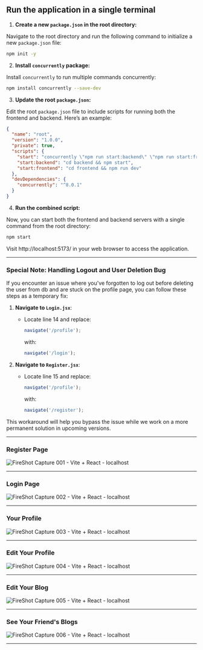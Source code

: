 ## Run the application in a single terminal

1. **Create a new `package.json` in the root directory:**

Navigate to the root directory and run the following command to initialize a new `package.json` file:

```sh
npm init -y
```

2. **Install `concurrently` package:**

Install `concurrently` to run multiple commands concurrently:

```sh
npm install concurrently --save-dev
```

3. **Update the root `package.json`:**

Edit the root `package.json` file to include scripts for running both the frontend and backend. Here’s an example:

```json
{
  "name": "root",
  "version": "1.0.0",
  "private": true,
  "scripts": {
    "start": "concurrently \"npm run start:backend\" \"npm run start:frontend\"",
    "start:backend": "cd backend && npm start",
    "start:frontend": "cd frontend && npm run dev"
  },
  "devDependencies": {
    "concurrently": "^8.0.1"
  }
}
```

4. **Run the combined script:**

Now, you can start both the frontend and backend servers with a single command from the root directory:

```sh
npm start
```

Visit http://localhost:5173/ in your web browser to access the application.

---

### **Special Note: Handling Logout and User Deletion Bug**

If you encounter an issue where you've forgotten to log out before deleting the user from db and are stuck on the profile page, you can follow these steps as a temporary fix:

1. **Navigate to `Login.jsx`**:
   - Locate line 14 and replace:
     ```js
     navigate('/profile');
     ```
     with:
     ```js
     navigate('/login');
     ```

2. **Navigate to `Register.jsx`**:
   - Locate line 15 and replace:
     ```js
     navigate('/profile');
     ```
     with:
     ```js
     navigate('/register');
     ```

This workaround will help you bypass the issue while we work on a more permanent solution in upcoming versions.

***
### Register Page
![FireShot Capture 001 - Vite + React - localhost](https://github.com/user-attachments/assets/2b5622a1-3b3d-4c79-85c6-d8bb80562bbf)
***
### Login Page
![FireShot Capture 002 - Vite + React - localhost](https://github.com/user-attachments/assets/0ca0e149-8291-494e-88e7-9808519252ac) 
***
### Your Profile
![FireShot Capture 003 - Vite + React - localhost](https://github.com/user-attachments/assets/3e8df9ec-41b8-4817-aded-da8919d5f31b) 
***
### Edit Your Profile
![FireShot Capture 004 - Vite + React - localhost](https://github.com/user-attachments/assets/eb6ac03a-c118-4ba3-8a75-ddd678fecb53) 
***
### Edit Your Blog
![FireShot Capture 005 - Vite + React - localhost](https://github.com/user-attachments/assets/9c6f3d9b-7217-4ded-bb91-be91d902274c) 
***
### See Your Friend's Blogs
![FireShot Capture 006 - Vite + React - localhost](https://github.com/user-attachments/assets/603002ee-40f8-4af6-8602-dd64c9a205ee)
***
